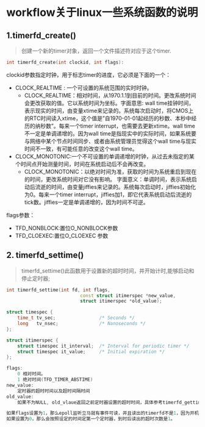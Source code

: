 <!--
 * @Author: TICA:zyh
 * @Date: 2020-11-12 17:36:04
 * @LastEditor: TICA:zyh
 * @LastEditTime: 2020-11-12 18:06:57
 * @FilePath: /workflow-master/systemdoc/cpp.md
 * @Email: 369023466@qq.com
-->
# workflow关于linux一些系统函数的说明
## 1.timerfd_create() 
> 创建一个新的timer对象，返回一个文件描述符对应于这个timer. 
```cpp
int timerfd_create(int clockid, int flags): 
```

clockid参数指定时钟，用于标志timer的进度，它必须是下面的一个：
* CLOCK_REALTIME : 一个可设置的系统范围的实时时钟。
  * CLOCK_REALTIME：相对时间，从1970.1.1到目前的时间。更改系统时间会更改获取的值。它以系统时间为坐标。字面意思: wall time挂钟时间，表示现实的时间，由变量xtime来记录的。系统每次启动时，将CMOS上的RTC时间读入xtime，这个值是”自1970-01-01起经历的秒数、本秒中经历的纳秒数”。每来一个timer interrupt，也需要去更新xtime。wall time不一定是单调递增的。因为wall time是指现实中的实际时间，如果系统要与网络中某个节点时间同步、或者由系统管理员觉得这个wall time与现实时间不一致，有可能任意的改变这个wall time。
* CLOCK_MONOTONIC:一个不可设置的单调递增的时钟，从过去未指定的某个时间点开始测量时间，时间在系统启动后不会再改变。
  * CLOCK_MONOTONIC：以绝对时间为准，获取的时间为系统重启到现在的时间，更改系统时间对它没有影响。
字面意义：单调时间，表示系统启动后流逝的时间，由变量jiffies来记录的。系统每次启动时，jiffies初始化为0。每来一个timer interrupt，jiffies加1，即它代表系统启动后流逝的tick数。jiffies一定是单调递增的，因为时间不可逆。

flags参数：
* TFD_NONBLOCK:置位O_NONBLOCK参数
* TFD_CLOEXEC:置位O_CLOEXEC 参数

## 2.  timerfd_settime()
> timerfd_settime()此函数用于设置新的超时时间，并开始计时,能够启动和停止定时器;
```cpp
int timerfd_settime(int fd, int flags,
                           const struct itimerspec *new_value,
                           struct itimerspec *old_value);

struct timespec {
    time_t tv_sec;                /* Seconds */
    long   tv_nsec;               /* Nanoseconds */
};

struct itimerspec {
    struct timespec it_interval;  /* Interval for periodic timer */
    struct timespec it_value;     /* Initial expiration */
};

flags:      
  	0 相对时间。  
  	1 绝对时间(TFD_TIMER_ABSTIME)
new_value: 
   	定时器的超时时间以及超时间隔时间
old_value: 
	如果不为NULL, old_vlaue返回之前定时器设置的超时时间，具体参考timerfd_gettime()函数

如果flags设置为1，那么epoll监听立马就有事件可读，并且读出的timerfd不是1，因为开机已经过去了很久。
如果设置为0，那么会按照设定的时间定第一个定时器，到时后读出的超时次数是1。
```






